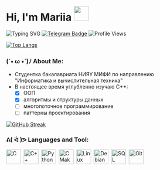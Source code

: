 <h1>
          Hi, I'm Mariia
           <img src="https://media.giphy.com/media/v1.Y2lkPWVjZjA1ZTQ3aXFiZ2trMjFmOGR4a3NibWwxNW42ZmpibHl2ZzJnaHZwYmY3anB5MiZlcD12MV9naWZzX3NlYXJjaCZjdD1n/PeOnYlW8AmjcQEc2bZ/giphy.gif" width="40px"/>
  </h1>
    <img src="https://readme-typing-svg.herokuapp.com?font=Fira+Code&pause=1000&color=876c99&width=435&lines=Computer+science+MEPhI+student;C%2B%2B+developer;(ﾉ◕ヮ◕)ﾉ*:･ﾟ✧" alt="Typing SVG" />
          <a href="https://t.me/marshrutkatg">
          <img src="https://img.shields.io/badge/Telegram-2CA5E0?style=for-the-badge&logo=telegram&logoColor=white" alt="Telegram Badge"/>
        </a>
        <img src="https://komarev.com/ghpvc/?username=mariiamonk&style=flat-square&color=blueviolet" alt="Profile Views"/>

<div align="left">
  
  [![Top Langs](https://github-readme-stats.vercel.app/api/top-langs/?username=mariiamonk&layout=compact&theme=vision-friendly-dark&hide_border=true&bg_color=00000000&title_color=876c99&text_color=FFFFFF)](https://github.com/mariiamonk)

</div>

### (´• ω •`)ﾉ About Me:
- Студентка бакалавриата НИЯУ МИФИ по направлению "Информатика и вычислительная техника"
- В настоящее время углубленно изучаю С++:
  - [x] ООП
  - [x] алгоритмы и структуры данных
  - [ ] многопоточное программирование
  - [ ] паттерны проектирования
 
[![GitHub Streak](http://github-readme-streak-stats.herokuapp.com?user=mariiamonk&theme=onedark&date_format=j%2Fn%5B%2FY%5D)](https://git.io/streak-stats)

### ᕕ( ᐛ )ᕗ Languages and Tool:
<div align="left">
  <img src="https://cdn.jsdelivr.net/gh/devicons/devicon/icons/c/c-original.svg" title="C" alt="C" width="40" height="40"/>&nbsp;
  <img src="https://cdn.jsdelivr.net/gh/devicons/devicon/icons/cplusplus/cplusplus-original.svg" title="C++" alt="C++" width="40" height="40"/>&nbsp;
  <img src="https://cdn.jsdelivr.net/gh/devicons/devicon/icons/python/python-original.svg" title="Python" alt="Python" width="40" height="40"/>&nbsp;
  <img src="https://cdn.jsdelivr.net/gh/devicons/devicon/icons/cmake/cmake-original.svg" title="CMake" alt="CMake" width="40" height="40"/>&nbsp;
  <img src="https://cdn.jsdelivr.net/gh/devicons/devicon/icons/linux/linux-original.svg" title="Linux" alt="Linux" width="40" height="40"/>&nbsp;
  <img src="https://cdn.jsdelivr.net/gh/devicons/devicon/icons/debian/debian-original.svg" title="Debian" alt="Debian" width="40" height="40"/>&nbsp;
  <img src="https://cdn.jsdelivr.net/gh/devicons/devicon/icons/mysql/mysql-original.svg" title="SQL" alt="SQL" width="40" height="40"/>&nbsp;
  <img src="https://cdn.jsdelivr.net/gh/devicons/devicon/icons/git/git-original.svg" title="Git" alt="Git" width="40" height="40"/>
</div>
